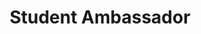 ---
title: "Student Ambassador"
layout: none
level:  "University of Salford"
bottom:  "Current"
symbol: "achieve/uni.png"
uniquecolour: "(210,15,36,1)"
categories: achievement
---